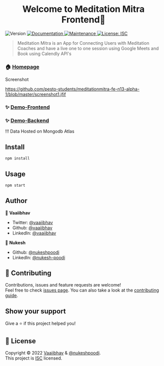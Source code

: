 <h1 align="center">Welcome to Meditation Mitra Frontend👋</h1>
<p>
  <img alt="Version" src="https://img.shields.io/badge/version-2.0.0-blue.svg?cacheSeconds=2592000" />
  <a href="https://github.com/pesto-students/meditationmitra-fe-n13-alpha-1#readme" target="_blank">
    <img alt="Documentation" src="https://img.shields.io/badge/documentation-yes-brightgreen.svg" />
  </a>
  <a href="https://github.com/pesto-students/meditationmitra-fe-n13-alpha-1/graphs/commit-activity" target="_blank">
    <img alt="Maintenance" src="https://img.shields.io/badge/Maintained%3F-yes-green.svg" />
  </a>
  <a href="https://github.com/pesto-students/meditationmitra-fe-n13-alpha-1/blob/master/LICENSE" target="_blank">
    <img alt="License: ISC" src="https://img.shields.io/github/license/vaaiibhav/Meditation Mitra" />
  </a>
</p>


> Meditation Mitra is an App for Connecting Users with Meditation Coaches and have a live one to one session using Google Meets and Book using Calendly API's

### 🏠 [Homepage](https://github.com/pesto-students/meditationmitra-fe-n13-alpha-1#readme)

Screenshot

https://github.com/pesto-students/meditationmitra-fe-n13-alpha-1/blob/master/screenshot1.jfif


### ✨ [Demo-Frontend](https://meditationmitra.herokuapp.com/)
### ✨ [Demo-Backend](https://meditation-mitra.herokuapp.com/)
!!! Data Hosted on Mongodb Atlas

## Install

```sh
npm install
```

## Usage

```sh
npm start
```



## Author

👤 **Vaaiibhav**

* Twitter: [@vaaiibhav](https://twitter.com/vaaiibhav)
* Github: [@vaaiibhav](https://github.com/vaaiibhav)
* LinkedIn: [@vaaiibhav](https://www.linkedin.com/in/vaaiibhav/)


👤 **Nukesh**

* Github: [@nukeshpoodi](https://github.com/Nukeshpoodi)
* LinkedIn: [@nukesh-poodi](https://www.linkedin.com/in/nukesh-poodi-03749355)
## 🤝 Contributing

Contributions, issues and feature requests are welcome!<br />Feel free to check [issues page](https://github.com/pesto-students/meditationmitra-fe-n13-alpha-1/issues). You can also take a look at the [contributing guide](https://github.com/pesto-students/meditationmitra-fe-n13-alpha-1/blob/master/CONTRIBUTING.md).

## Show your support

Give a ⭐️ if this project helped you!

## 📝 License

Copyright © 2022 [Vaaiibhav](https://github.com/vaaiibhav) & [@nukeshpoodi](https://github.com/Nukeshpoodi).<br />
This project is [ISC](https://github.com/pesto-students/meditationmitra-fe-n13-alpha-1/blob/master/LICENSE) licensed.


